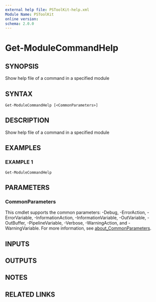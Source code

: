 ```yaml
---
external help file: PSToolKit-help.xml
Module Name: PSToolKit
online version:
schema: 2.0.0
---
```


# Get-ModuleCommandHelp

## SYNOPSIS
Show help file of a command in a specified module

## SYNTAX

```
Get-ModuleCommandHelp [<CommonParameters>]
```

## DESCRIPTION
Show help file of a command in a specified module

## EXAMPLES

### EXAMPLE 1
```
Get-ModuleCommandHelp
```

## PARAMETERS

### CommonParameters
This cmdlet supports the common parameters: -Debug, -ErrorAction, -ErrorVariable, -InformationAction, -InformationVariable, -OutVariable, -OutBuffer, -PipelineVariable, -Verbose, -WarningAction, and -WarningVariable. For more information, see [about_CommonParameters](http://go.microsoft.com/fwlink/?LinkID=113216).

## INPUTS

## OUTPUTS

## NOTES

## RELATED LINKS
